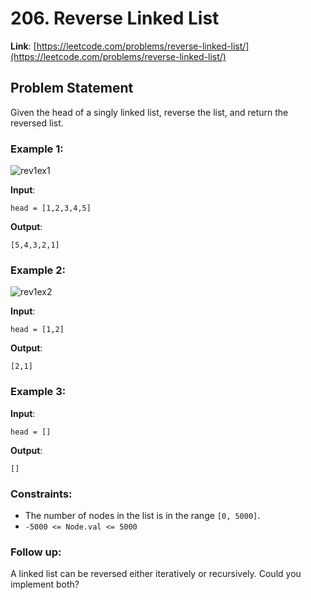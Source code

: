 # 206. Reverse Linked List

**Link**: [https://leetcode.com/problems/reverse-linked-list/](https://leetcode.com/problems/reverse-linked-list/)

## Problem Statement

Given the head of a singly linked list, reverse the list, and return the reversed list.

### Example 1:
![rev1ex1](https://github.com/user-attachments/assets/1e0aefb7-ff32-4792-988d-2ccc3ac0717c)

**Input**: 
```
head = [1,2,3,4,5]
```
**Output**: 
```
[5,4,3,2,1]
```

### Example 2:
![rev1ex2](https://github.com/user-attachments/assets/aa2cf29e-66a6-4cfc-ae65-fdccc6e9940a)

**Input**: 
```
head = [1,2]
```
**Output**: 
```
[2,1]
```

### Example 3:

**Input**: 
```
head = []
```
**Output**: 
```
[]
```

### Constraints:

- The number of nodes in the list is in the range `[0, 5000]`.
- `-5000 <= Node.val <= 5000`

### Follow up:

A linked list can be reversed either iteratively or recursively. Could you implement both?
